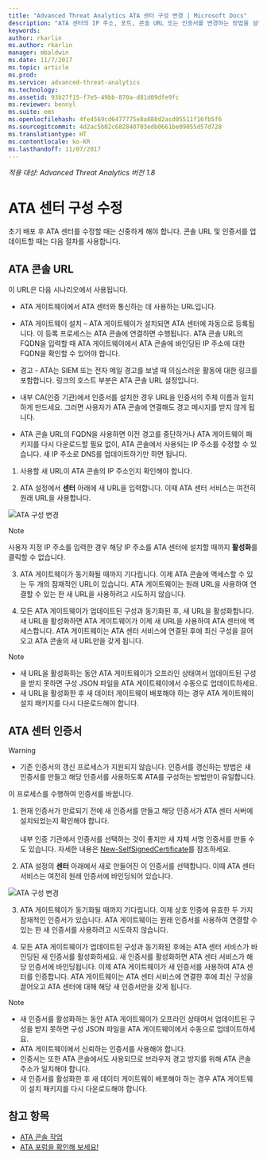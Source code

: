 ```yaml
---
title: "Advanced Threat Analytics ATA 센터 구성 변경 | Microsoft Docs"
description: "ATA 센터의 IP 주소, 포트, 콘솔 URL 또는 인증서를 변경하는 방법을 설명합니다."
keywords: 
author: rkarlin
ms.author: rkarlin
manager: mbaldwin
ms.date: 11/7/2017
ms.topic: article
ms.prod: 
ms.service: advanced-threat-analytics
ms.technology: 
ms.assetid: 93b27f15-f7e5-49bb-870a-d81d09dfe9fc
ms.reviewer: bennyl
ms.suite: ems
ms.openlocfilehash: 4fe4569cd6477775e8a888d2acd05511f16fb5f6
ms.sourcegitcommit: 4d2ac5b02c682840703edb0661be09055d57d728
ms.translationtype: HT
ms.contentlocale: ko-KR
ms.lasthandoff: 11/07/2017
---
```

*적용 대상: Advanced Threat Analytics 버전 1.8*



# <a name="modifying-the-ata-center-configuration"></a>ATA 센터 구성 수정


초기 배포 후 ATA 센터를 수정할 때는 신중하게 해야 합니다. 콘솔 URL 및 인증서를 업데이트할 때는 다음 절차를 사용합니다.

## <a name="the-ata-console-url"></a>ATA 콘솔 URL

이 URL은 다음 시나리오에서 사용됩니다.

-   ATA 게이트웨이에서 ATA 센터와 통신하는 데 사용하는 URL입니다.

- ATA 게이트웨이 설치 – ATA 게이트웨이가 설치되면 ATA 센터에 자동으로 등록됩니다. 이 등록 프로세스는 ATA 콘솔에 연결하면 수행됩니다. ATA 콘솔 URL의 FQDN을 입력할 때 ATA 게이트웨이에서 ATA 콘솔에 바인딩된 IP 주소에 대한 FQDN을 확인할 수 있어야 합니다.

-   경고 - ATA는 SIEM 또는 전자 메일 경고를 보낼 때 의심스러운 활동에 대한 링크를 포함합니다. 링크의 호스트 부분은 ATA 콘솔 URL 설정입니다.

-   내부 CA(인증 기관)에서 인증서를 설치한 경우 URL을 인증서의 주체 이름과 일치하게 만드세요. 그러면 사용자가 ATA 콘솔에 연결해도 경고 메시지를 받지 않게 됩니다.

-   ATA 콘솔 URL의 FQDN을 사용하면 이전 경고를 중단하거나 ATA 게이트웨이 패키지를 다시 다운로드할 필요 없이, ATA 콘솔에서 사용되는 IP 주소를 수정할 수 있습니다. 새 IP 주소로 DNS를 업데이트하기만 하면 됩니다.

1. 사용할 새 URL이 ATA 콘솔의 IP 주소인지 확인해야 합니다.

2. ATA 설정에서 **센터** 아래에 새 URL을 입력합니다. 이때 ATA 센터 서비스는 여전히 원래 URL을 사용합니다. 

 ![ATA 구성 변경](media/change-center-config.png)

  > [!NOTE]
  > 사용자 지정 IP 주소를 입력한 경우 해당 IP 주소를 ATA 센터에 설치할 때까지 **활성화**를 클릭할 수 없습니다.
    
3. ATA 게이트웨이가 동기화될 때까지 기다립니다. 이제 ATA 콘솔에 액세스할 수 있는 두 개의 잠재적인 URL이 있습니다. ATA 게이트웨이는 원래 URL을 사용하여 연결할 수 있는 한 새 URL을 사용하려고 시도하지 않습니다.

4. 모든 ATA 게이트웨이가 업데이트된 구성과 동기화된 후, 새 URL을 활성화합니다. 새 URL을 활성화하면 ATA 게이트웨이가 이제 새 URL을 사용하여 ATA 센터에 액세스합니다. ATA 게이트웨이는 ATA 센터 서비스에 연결된 후에 최신 구성을 끌어오고 ATA 콘솔의 새 URL만을 갖게 됩니다. 

> [!NOTE]
> -   새 URL을 활성화하는 동안 ATA 게이트웨이가 오프라인 상태여서 업데이트된 구성을 받지 못하면 구성 JSON 파일을 ATA 게이트웨이에서 수동으로 업데이트하세요.
> -   새 URL을 활성화한 후 새 데이터 게이트웨이 배포해야 하는 경우 ATA 게이트웨이 설치 패키지를 다시 다운로드해야 합니다.


## <a name="the-ata-center-certificate"></a>ATA 센터 인증서

> [!WARNING]
> - 기존 인증서의 갱신 프로세스가 지원되지 않습니다. 인증서를 갱신하는 방법은 새 인증서를 만들고 해당 인증서를 사용하도록 ATA를 구성하는 방법만이 유일합니다.


이 프로세스를 수행하여 인증서를 바꿉니다.

1. 현재 인증서가 만료되기 전에 새 인증서를 만들고 해당 인증서가 ATA 센터 서버에 설치되었는지 확인해야 합니다. <br></br>내부 인증 기관에서 인증서를 선택하는 것이 좋지만 새 자체 서명 인증서를 만들 수도 있습니다. 자세한 내용은 [New-SelfSignedCertificate](https://technet.microsoft.com/itpro/powershell/windows/pkiclient/new-selfsignedcertificate)를 참조하세요.

2. ATA 설정의 **센터** 아래에서 새로 만들어진 이 인증서를 선택합니다. 이때 ATA 센터 서비스는 여전히 원래 인증서에 바인딩되어 있습니다. 

 ![ATA 구성 변경](media/change-center-config.png)

3. ATA 게이트웨이가 동기화될 때까지 기다립니다. 이제 상호 인증에 유효한 두 가지 잠재적인 인증서가 있습니다. ATA 게이트웨이는 원래 인증서를 사용하여 연결할 수 있는 한 새 인증서를 사용하려고 시도하지 않습니다.

4. 모든 ATA 게이트웨이가 업데이트된 구성과 동기화된 후에는 ATA 센터 서비스가 바인딩된 새 인증서를 활성화하세요. 새 인증서를 활성화하면 ATA 센터 서비스가 해당 인증서에 바인딩됩니다. 이제 ATA 게이트웨이가 새 인증서를 사용하여 ATA 센터를 인증합니다. ATA 게이트웨이는 ATA 센터 서비스에 연결한 후에 최신 구성을 끌어오고 ATA 센터에 대해 해당 새 인증서만을 갖게 됩니다. 

> [!NOTE]
> -   새 인증서를 활성화하는 동안 ATA 게이트웨이가 오프라인 상태여서 업데이트된 구성을 받지 못하면 구성 JSON 파일을 ATA 게이트웨이에서 수동으로 업데이트하세요.
> -   ATA 게이트웨이에서 신뢰하는 인증서를 사용해야 합니다.
> -   인증서는 또한 ATA 콘솔에서도 사용되므로 브라우저 경고 방지를 위해 ATA 콘솔 주소가 일치해야 합니다.
> -   새 인증서를 활성화한 후 새 데이터 게이트웨이 배포해야 하는 경우 ATA 게이트웨이 설치 패키지를 다시 다운로드해야 합니다.



 
## <a name="see-also"></a>참고 항목
- [ATA 콘솔 작업](working-with-ata-console.md)
- [ATA 포럼을 확인해 보세요!](https://aka.ms/ata-forum)
